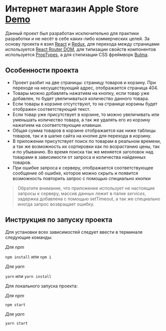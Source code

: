 # Интернет магазин Apple Store [Demo](https://nameless-ravine-46732.herokuapp.com/)

Данный проект был разработан исключительно для практики
разработки и не несёт в себе каких-либо коммерческих целей.
За основу проекта я взял [React](https://github.com/facebook/react)
и [Redux](https://github.com/reduxjs/redux), для перехода между
страницами используется [React Router DOM](https://github.com/ReactTraining/react-router),
для типизации свойств компонентов используется
[PropTypes](https://github.com/facebook/prop-types), а для стилизации
CSS фреймворк [Bulma](https://github.com/jgthms/bulma).

## Особенности проекта

- Проект разбит на две страницы: страницу товаров и корзину. При переходе
  на несуществующий адрес, отображается страница 404.
- Товары можно добавлять нажатием на кнопку, если товар уже
  добавлен, то будет увеличиваться количество данного товара.
- Если товары в корзине отсутствуют, то на странице корзины
  будет отображен соответствующий текст.
- Если товар уже присутствует в корзине, то можно увеличивать
  или уменьшать количество товара, а так же удалять его из корзину
  нажатием на соответствующие клавиши.
- Общая сумма товаров в корзине отображается как ниже таблицы
  товаров, так и в шапке сайта на кнопке для перехода в корзину.
- В приложении присутствует поиск по товарам в реальном
  времени, а так же возможность их сортировки как по возрастанию цены, так
  и по убыванию. Во время поиска так же меняется заголовок над товарами
  в зависимости от запроса и количества найденных товаров.
- При ошибке запроса к серверу, отображается соответствующее сообщение
  об ошибке, которое можно скрыть и появится возможность повторить запрос
  с помощью специально кнопки

> Обратите внимание, что приложение использует не настоящие запросы
> к серверу, массив данных лежит в папке _services_, задержка
> добавлена с помощью setTimeout, а так же специально иногда запрос
> возвращает ошибку.

## Инструкция по запуску проекта

Для установки всех зависимостей следует ввести в терминале
следующие команды:

_Для npm_

`npm install` или `npm i`

_Для yarn_

`yarn` или `yarn install`

Для локального запуска проекта:

_Для npm_

`npm start`

_Для yarn_

`yarn start`
